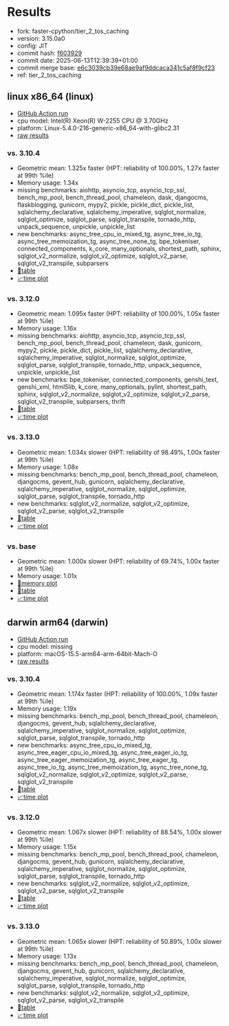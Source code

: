 # Results

- fork: faster-cpython/tier_2_tos_caching
- version: 3.15.0a0
- config: JIT
- commit hash: [f603929](https://github.com/faster%2dcpython/cpython/commit/f603929)
- commit date: 2025-06-13T12:39:39+01:00
- commit merge base: [e6c3039cb39e68ae9af9ddcaca341c5af8f9cf23](https://github.com/python/cpython/commit/e6c3039cb39e68ae9af9ddcaca341c5af8f9cf23)
- ref: tier_2_tos_caching

## linux x86_64 (linux)

- [GitHub Action run](https://github.com/faster-cpython/benchmarking/actions/runs/15633690478)
- cpu model: Intel(R) Xeon(R) W-2255 CPU @ 3.70GHz
- platform: Linux-5.4.0-216-generic-x86_64-with-glibc2.31
- [raw results](bm-20250613-linux-x86_64-faster%252dcpython-tier_2_tos_caching-3.15.0a0-f603929.json)

### vs. 3.10.4

- Geometric mean: 1.325x faster (HPT: reliability of 100.00%, 1.27x faster at 99th %ile)
- Memory usage: 1.34x
- missing benchmarks: aiohttp, asyncio_tcp, asyncio_tcp_ssl, bench_mp_pool, bench_thread_pool, chameleon, dask, djangocms, flaskblogging, gunicorn, mypy2, pickle, pickle_dict, pickle_list, sqlalchemy_declarative, sqlalchemy_imperative, sqlglot_normalize, sqlglot_optimize, sqlglot_parse, sqlglot_transpile, tornado_http, unpack_sequence, unpickle, unpickle_list
- new benchmarks: async_tree_cpu_io_mixed_tg, async_tree_io_tg, async_tree_memoization_tg, async_tree_none_tg, bpe_tokeniser, connected_components, k_core, many_optionals, shortest_path, sphinx, sqlglot_v2_normalize, sqlglot_v2_optimize, sqlglot_v2_parse, sqlglot_v2_transpile, subparsers
- [📄table](bm-20250613-linux-x86_64-faster%252dcpython-tier_2_tos_caching-3.15.0a0-f603929-vs-3.10.4.md)
- [📈time plot](bm-20250613-linux-x86_64-faster%252dcpython-tier_2_tos_caching-3.15.0a0-f603929-vs-3.10.4.svg)

### vs. 3.12.0

- Geometric mean: 1.095x faster (HPT: reliability of 100.00%, 1.05x faster at 99th %ile)
- Memory usage: 1.16x
- missing benchmarks: aiohttp, asyncio_tcp, asyncio_tcp_ssl, bench_mp_pool, bench_thread_pool, chameleon, dask, gunicorn, mypy2, pickle, pickle_dict, pickle_list, sqlalchemy_declarative, sqlalchemy_imperative, sqlglot_normalize, sqlglot_optimize, sqlglot_parse, sqlglot_transpile, tornado_http, unpack_sequence, unpickle, unpickle_list
- new benchmarks: bpe_tokeniser, connected_components, genshi_text, genshi_xml, html5lib, k_core, many_optionals, pylint, shortest_path, sphinx, sqlglot_v2_normalize, sqlglot_v2_optimize, sqlglot_v2_parse, sqlglot_v2_transpile, subparsers, thrift
- [📄table](bm-20250613-linux-x86_64-faster%252dcpython-tier_2_tos_caching-3.15.0a0-f603929-vs-3.12.0.md)
- [📈time plot](bm-20250613-linux-x86_64-faster%252dcpython-tier_2_tos_caching-3.15.0a0-f603929-vs-3.12.0.svg)

### vs. 3.13.0

- Geometric mean: 1.034x slower (HPT: reliability of 98.49%, 1.00x faster at 99th %ile)
- Memory usage: 1.08x
- missing benchmarks: bench_mp_pool, bench_thread_pool, chameleon, djangocms, gevent_hub, gunicorn, sqlalchemy_declarative, sqlalchemy_imperative, sqlglot_normalize, sqlglot_optimize, sqlglot_parse, sqlglot_transpile, tornado_http
- new benchmarks: sqlglot_v2_normalize, sqlglot_v2_optimize, sqlglot_v2_parse, sqlglot_v2_transpile
- [📄table](bm-20250613-linux-x86_64-faster%252dcpython-tier_2_tos_caching-3.15.0a0-f603929-vs-3.13.0.md)
- [📈time plot](bm-20250613-linux-x86_64-faster%252dcpython-tier_2_tos_caching-3.15.0a0-f603929-vs-3.13.0.svg)

### vs. base

- Geometric mean: 1.000x slower (HPT: reliability of 69.74%, 1.00x faster at 99th %ile)
- Memory usage: 1.01x
- [🧠memory plot](bm-20250613-linux-x86_64-faster%252dcpython-tier_2_tos_caching-3.15.0a0-f603929-vs-base-mem.svg)
- [📄table](bm-20250613-linux-x86_64-faster%252dcpython-tier_2_tos_caching-3.15.0a0-f603929-vs-base.md)
- [📈time plot](bm-20250613-linux-x86_64-faster%252dcpython-tier_2_tos_caching-3.15.0a0-f603929-vs-base.svg)

## darwin arm64 (darwin)

- [GitHub Action run](https://github.com/faster-cpython/benchmarking/actions/runs/15633696543)
- cpu model: missing
- platform: macOS-15.5-arm64-arm-64bit-Mach-O
- [raw results](bm-20250613-darwin-arm64-faster%252dcpython-tier_2_tos_caching-3.15.0a0-f603929.json)

### vs. 3.10.4

- Geometric mean: 1.174x faster (HPT: reliability of 100.00%, 1.09x faster at 99th %ile)
- Memory usage: 1.19x
- missing benchmarks: bench_mp_pool, bench_thread_pool, chameleon, djangocms, gevent_hub, sqlalchemy_declarative, sqlalchemy_imperative, sqlglot_normalize, sqlglot_optimize, sqlglot_parse, sqlglot_transpile, tornado_http
- new benchmarks: async_tree_cpu_io_mixed_tg, async_tree_eager_cpu_io_mixed_tg, async_tree_eager_io_tg, async_tree_eager_memoization_tg, async_tree_eager_tg, async_tree_io_tg, async_tree_memoization_tg, async_tree_none_tg, sqlglot_v2_normalize, sqlglot_v2_optimize, sqlglot_v2_parse, sqlglot_v2_transpile
- [📄table](bm-20250613-darwin-arm64-faster%252dcpython-tier_2_tos_caching-3.15.0a0-f603929-vs-3.10.4.md)
- [📈time plot](bm-20250613-darwin-arm64-faster%252dcpython-tier_2_tos_caching-3.15.0a0-f603929-vs-3.10.4.svg)

### vs. 3.12.0

- Geometric mean: 1.067x slower (HPT: reliability of 88.54%, 1.00x slower at 99th %ile)
- Memory usage: 1.15x
- missing benchmarks: bench_mp_pool, bench_thread_pool, chameleon, djangocms, gevent_hub, gunicorn, sqlalchemy_declarative, sqlalchemy_imperative, sqlglot_normalize, sqlglot_optimize, sqlglot_parse, sqlglot_transpile, tornado_http
- new benchmarks: sqlglot_v2_normalize, sqlglot_v2_optimize, sqlglot_v2_parse, sqlglot_v2_transpile
- [📄table](bm-20250613-darwin-arm64-faster%252dcpython-tier_2_tos_caching-3.15.0a0-f603929-vs-3.12.0.md)
- [📈time plot](bm-20250613-darwin-arm64-faster%252dcpython-tier_2_tos_caching-3.15.0a0-f603929-vs-3.12.0.svg)

### vs. 3.13.0

- Geometric mean: 1.065x slower (HPT: reliability of 50.89%, 1.00x slower at 99th %ile)
- Memory usage: 1.13x
- missing benchmarks: bench_mp_pool, bench_thread_pool, chameleon, djangocms, gevent_hub, gunicorn, sqlalchemy_declarative, sqlalchemy_imperative, sqlglot_normalize, sqlglot_optimize, sqlglot_parse, sqlglot_transpile, tornado_http
- new benchmarks: sqlglot_v2_normalize, sqlglot_v2_optimize, sqlglot_v2_parse, sqlglot_v2_transpile
- [📄table](bm-20250613-darwin-arm64-faster%252dcpython-tier_2_tos_caching-3.15.0a0-f603929-vs-3.13.0.md)
- [📈time plot](bm-20250613-darwin-arm64-faster%252dcpython-tier_2_tos_caching-3.15.0a0-f603929-vs-3.13.0.svg)

